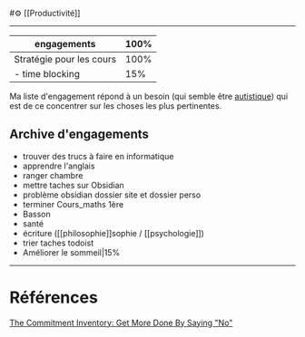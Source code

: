 #⚙️   [[Productivité]]
___
engagements|100%
--|--
Stratégie pour les cours|100%
- time blocking|15%

Ma liste d'engagement répond à un besoin (qui semble être [autistique](autisme.md)) qui est de ce concentrer sur les choses les plus pertinentes.
## Archive d'engagements
- trouver des trucs à faire en informatique
- apprendre l'anglais
- ranger chambre
- mettre taches sur Obsidian
- problème obsidian dossier site et dossier perso
- terminer Cours_maths 1ère
- Basson
- santé
- écriture ([[philosophie]]sophie / [[psychologie]])
- trier taches todoist
- Améliorer le sommeil|15%

___
# Références
[The Commitment Inventory: Get More Done By Saying "No"](https://todoist.com/productivity-methods/commitment-inventory)
